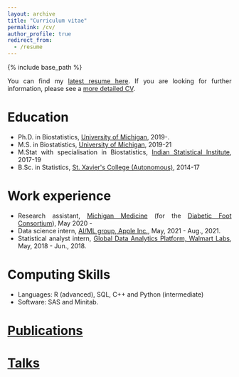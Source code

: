 ```yaml
---
layout: archive
title: "Curriculum vitae"
permalink: /cv/
author_profile: true
redirect_from:
  - /resume
---
```


<style>
body {
text-align: justify}
</style>

{% include base_path %}

You can find my [latest resume here](https://soumikp.github.io/files/soumikp_resume_apr_2023.pdf). If you are looking for further information, please see a [more detailed CV](https://soumikp.github.io/files/soumikp_cv_oct_2023.pdf). 

Education
======
* Ph.D. in Biostatistics, [University of Michigan](https://sph.umich.edu/biostat/), 2019-.
* M.S. in Biostatistics, [University of Michigan](https://sph.umich.edu/biostat/), 2019-21
* M.Stat with specialisation in Biostatistics, [Indian Statistical Institute](www.isical.ac.in), 2017-19
* B.Sc. in Statistics, [St. Xavier's College (Autonomous)](www.sxccal.edu), 2014-17


Work experience
======
* Research assistant, [Michigan Medicine](https://www.uofmhealth.org/) (for the [Diabetic Foot Consortium](https://diabeticfootconsortium.org/)), May 2020 - 
* Data science intern, [AI/ML group, Apple Inc.](https://www.apple.com/careers/us/machine-learning-and-ai.html), May, 2021 - Aug., 2021. 
* Statistical analyst intern, [Global Data Analytics Platform, Walmart Labs](https://careers.walmart.com/teams), May, 2018 - Jun., 2018.

  
Computing Skills
======
* Languages: R (advanced), SQL, C++ and Python (intermediate) 
* Software: SAS and Minitab.

[Publications](https://soumikp.github.io/publications/)
======

[Talks](https://soumikp.github.io/teaching/)
======
<!--    <ul>{% for post in site.publications reversed %}
    {% include archive-single-cv.html %}
  {% endfor %}</ul>-->

<!--  
Talks
======
   <ul>{% for post in site.talks %}
     {% include archive-single-talk-cv.html %}
   {% endfor %}</ul>
  
Teaching
======
  <ul>{% for post in site.teaching %}
    {% include archive-single-cv.html %}
  {% endfor %}</ul>
  
Service and leadership
======
* Currently signed in to 43 different slack teams -->
